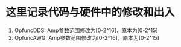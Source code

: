 # 这里记录代码与硬件中的修改和出入

1. OpfuncDDS: Amp参数范围修改为[0-2^16]，原本为[0-2^15]
2. OpfuncAWG: Amp参数范围修改为[0-2^16]，原本为[0-2^15]